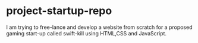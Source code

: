 # project-startup-repo
I am trying to free-lance and develop a website from scratch for a proposed gaming start-up called swift-kill using HTML,CSS and JavaScript.
